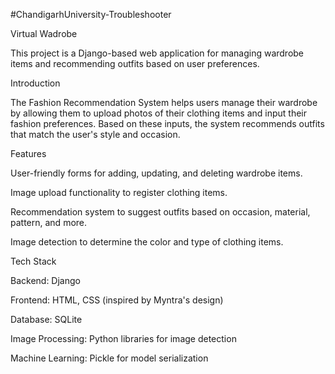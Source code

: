 ﻿#ChandigarhUniversity-Troubleshooter
 
Virtual Wadrobe

This project is a Django-based web application for managing wardrobe items and recommending outfits based on user preferences.


Introduction

The Fashion Recommendation System helps users manage their wardrobe by allowing them to upload photos of their clothing items and input their fashion preferences. Based on these inputs, the system recommends outfits that match the user's style and occasion.

Features

User-friendly forms for adding, updating, and deleting wardrobe items.

Image upload functionality to register clothing items.

Recommendation system to suggest outfits based on occasion, material, pattern, and more.

Image detection to determine the color and type of clothing items.

Tech Stack

Backend: Django

Frontend: HTML, CSS (inspired by Myntra's design)

Database: SQLite

Image Processing: Python libraries for image detection

Machine Learning: Pickle for model serialization
